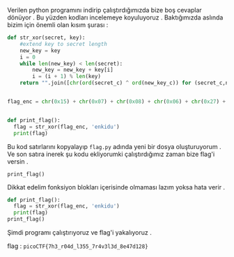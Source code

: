 Verilen python programını indirip çalıştırdığımızda bize boş cevaplar dönüyor . Bu yüzden kodları incelemeye koyuluyoruz . Baktığımızda aslında bizim için önemli olan kısım şurası :

```py
def str_xor(secret, key):
    #extend key to secret length
    new_key = key
    i = 0
    while len(new_key) < len(secret):
        new_key = new_key + key[i]
        i = (i + 1) % len(key)        
    return "".join([chr(ord(secret_c) ^ ord(new_key_c)) for (secret_c,new_key_c) in zip(secret,new_key)])


flag_enc = chr(0x15) + chr(0x07) + chr(0x08) + chr(0x06) + chr(0x27) + chr(0x21) + chr(0x23) + chr(0x15) + chr(0x5c) + chr(0x01) + chr(0x57) + chr(0x2a) + chr(0x17) + chr(0x5e) + chr(0x5f) + chr(0x0d) + chr(0x3b) + chr(0x19) + chr(0x56) + chr(0x5b) + chr(0x5e) + chr(0x36) + chr(0x53) + chr(0x07) + chr(0x51) + chr(0x18) + chr(0x58) + chr(0x05) + chr(0x57) + chr(0x11) + chr(0x3a) + chr(0x56) + chr(0x0e) + chr(0x5d) + chr(0x53) + chr(0x11) + chr(0x54) + chr(0x5c) + chr(0x53) + chr(0x14)


def print_flag():
  flag = str_xor(flag_enc, 'enkidu')
  print(flag)
```
Bu kod satırlarını kopyalayıp ```flag.py``` adında yeni bir dosya oluşturuyorum . Ve son satıra inerek şu kodu ekliyorumki çalıştırdığımız zaman bize flag'i versin .
```
print_flag()
```
Dikkat edelim fonksiyon blokları içerisinde olmaması lazım yoksa hata verir .
```py
def print_flag():
  flag = str_xor(flag_enc, 'enkidu')
  print(flag)
print_flag()
```
Şimdi programı çalıştırıyoruz ve flag'i yakalıyoruz .

flag : ```picoCTF{7h3_r04d_l355_7r4v3l3d_8e47d128}```
